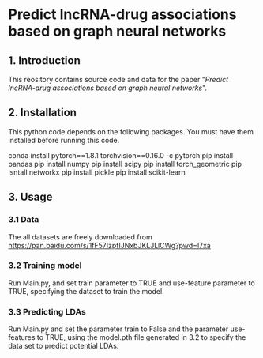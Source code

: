 # Predict lncRNA-drug associations based on graph neural networks 

## 1. Introduction
This reository contains source code and data for the paper "*Predict lncRNA-drug associations based on graph neural networks*".
## 2. Installation
This python code depends on the following packages. You must have them installed before running this code.

conda install pytorch==1.8.1 torchvision==0.16.0 -c pytorch
pip install pandas
pip install numpy
pip install scipy
pip install torch_geometric
pip isntall networkx
pip install pickle
pip install scikit-learn

## 3. Usage
### 3.1 Data
The all datasets are freely downloaded from <https://pan.baidu.com/s/1fF57IzpflJNxbJKLJLlCWg?pwd=l7xa>
### 3.2 Training model
Run Main.py, and set train parameter to TRUE and use-feature parameter to TRUE, specifying the dataset to train the model.
### 3.3 Predicting LDAs
Run Main.py and set the parameter train to False and the parameter use-features to TRUE, using the model.pth file generated in 3.2 to specify the data set to predict potential LDAs.
